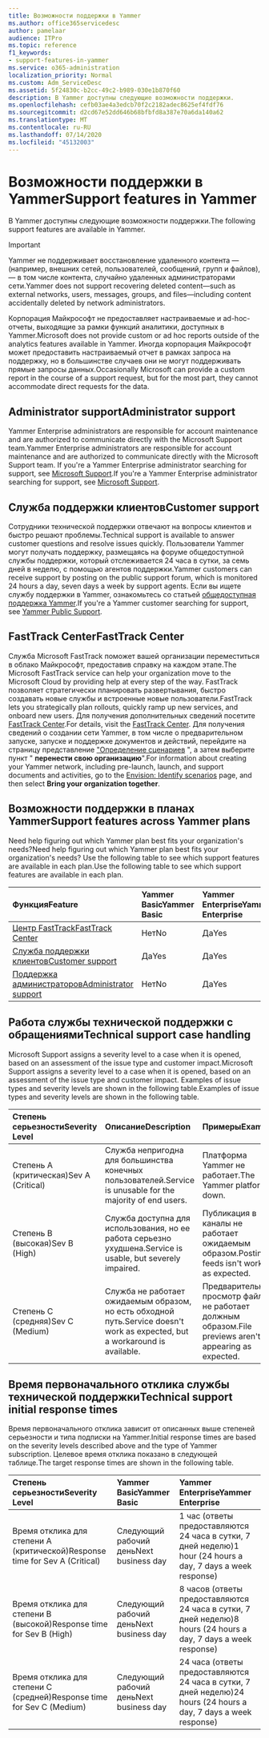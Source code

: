 ```yaml
---
title: Возможности поддержки в Yammer
ms.author: office365servicedesc
author: pamelaar
audience: ITPro
ms.topic: reference
f1_keywords:
- support-features-in-yammer
ms.service: o365-administration
localization_priority: Normal
ms.custom: Adm_ServiceDesc
ms.assetid: 5f24830c-b2cc-49c2-b989-030e1b870f60
description: В Yammer доступны следующие возможности поддержки.
ms.openlocfilehash: cefb03ae4a3edcb70f2c2182adec8625ef4fdf76
ms.sourcegitcommit: d2cd67e52dd646b68bfbfd8a387e70a6da140a62
ms.translationtype: MT
ms.contentlocale: ru-RU
ms.lasthandoff: 07/14/2020
ms.locfileid: "45132003"
---
```

# <a name="support-features-in-yammer"></a><span data-ttu-id="c253f-103">Возможности поддержки в Yammer</span><span class="sxs-lookup"><span data-stu-id="c253f-103">Support features in Yammer</span></span>

<span data-ttu-id="c253f-104">В Yammer доступны следующие возможности поддержки.</span><span class="sxs-lookup"><span data-stu-id="c253f-104">The following support features are available in Yammer.</span></span>
  
> [!IMPORTANT]
> <span data-ttu-id="c253f-105">Yammer не поддерживает восстановление удаленного контента &mdash; (например, внешних сетей, пользователей, сообщений, групп и файлов), &mdash; в том числе контента, случайно удаленных администраторами сети.</span><span class="sxs-lookup"><span data-stu-id="c253f-105">Yammer does not support recovering deleted content&mdash;such as external networks, users, messages, groups, and files&mdash;including content accidentally deleted by network administrators.</span></span>
>
> <span data-ttu-id="c253f-106">Корпорация Майкрософт не предоставляет настраиваемые и ad-hoc-отчеты, выходящие за рамки функций аналитики, доступных в Yammer.</span><span class="sxs-lookup"><span data-stu-id="c253f-106">Microsoft does not provide custom or ad hoc reports outside of the analytics features available in Yammer.</span></span> <span data-ttu-id="c253f-107">Иногда корпорация Майкрософт может предоставить настраиваемый отчет в рамках запроса на поддержку, но в большинстве случаев они не могут поддерживать прямые запросы данных.</span><span class="sxs-lookup"><span data-stu-id="c253f-107">Occasionally Microsoft can provide a custom report in the course of a support request, but for the most part, they cannot accommodate direct requests for the data.</span></span>

## <a name="administrator-support"></a><span data-ttu-id="c253f-108">Administrator support</span><span class="sxs-lookup"><span data-stu-id="c253f-108">Administrator support</span></span>

<span data-ttu-id="c253f-109">Yammer Enterprise administrators are responsible for account maintenance and are authorized to communicate directly with the Microsoft Support team.</span><span class="sxs-lookup"><span data-stu-id="c253f-109">Yammer Enterprise administrators are responsible for account maintenance and are authorized to communicate directly with the Microsoft Support team.</span></span> <span data-ttu-id="c253f-110">If you're a Yammer Enterprise administrator searching for support, see [Microsoft Support](https://go.microsoft.com/fwlink/p/?LinkId=330922).</span><span class="sxs-lookup"><span data-stu-id="c253f-110">If you're a Yammer Enterprise administrator searching for support, see [Microsoft Support](https://go.microsoft.com/fwlink/p/?LinkId=330922).</span></span>

## <a name="customer-support"></a><span data-ttu-id="c253f-111">Служба поддержки клиентов</span><span class="sxs-lookup"><span data-stu-id="c253f-111">Customer support</span></span>

<span data-ttu-id="c253f-112">Сотрудники технической поддержки отвечают на вопросы клиентов и быстро решают проблемы.</span><span class="sxs-lookup"><span data-stu-id="c253f-112">Technical support is available to answer customer questions and resolve issues quickly.</span></span> <span data-ttu-id="c253f-113">Пользователи Yammer могут получать поддержку, размещаясь на форуме общедоступной службы поддержки, который отслеживается 24 часа в сутки, за семь дней в неделю, с помощью агентов поддержки.</span><span class="sxs-lookup"><span data-stu-id="c253f-113">Yammer customers can receive support by posting on the public support forum, which is monitored 24 hours a day, seven days a week by support agents.</span></span> <span data-ttu-id="c253f-114">Если вы ищете службу поддержки в Yammer, ознакомьтесь со статьей [общедоступная поддержка Yammer](https://go.microsoft.com/fwlink/p/?LinkId=330921).</span><span class="sxs-lookup"><span data-stu-id="c253f-114">If you're a Yammer customer searching for support, see [Yammer Public Support](https://go.microsoft.com/fwlink/p/?LinkId=330921).</span></span>
   
## <a name="fasttrack-center"></a><span data-ttu-id="c253f-115">FastTrack Center</span><span class="sxs-lookup"><span data-stu-id="c253f-115">FastTrack Center</span></span>

<span data-ttu-id="c253f-116">Служба Microsoft FastTrack поможет вашей организации переместиться в облако Майкрософт, предоставив справку на каждом этапе.</span><span class="sxs-lookup"><span data-stu-id="c253f-116">The Microsoft FastTrack service can help your organization move to the Microsoft Cloud by providing help at every step of the way.</span></span> <span data-ttu-id="c253f-117">FastTrack позволяет стратегически планировать развертывания, быстро создавать новые службы и встроенные новые пользователи.</span><span class="sxs-lookup"><span data-stu-id="c253f-117">FastTrack lets you strategically plan rollouts, quickly ramp up new services, and onboard new users.</span></span> <span data-ttu-id="c253f-118">Для получения дополнительных сведений посетите [FastTrack Center](https://go.microsoft.com/fwlink/?LinkID=518597&amp;clcid=0x409).</span><span class="sxs-lookup"><span data-stu-id="c253f-118">For details, visit the [FastTrack Center](https://go.microsoft.com/fwlink/?LinkID=518597&amp;clcid=0x409).</span></span> <span data-ttu-id="c253f-119">Для получения сведений о создании сети Yammer, в том числе о предварительном запуске, запуске и поддержке документов и действий, перейдите на страницу представление ["Определение сценариев](https://fasttrack.microsoft.com/office/envision/identify-scenarios) ", а затем выберите пункт " **перенести свою организацию**".</span><span class="sxs-lookup"><span data-stu-id="c253f-119">For information about creating your Yammer network, including pre-launch, launch, and support documents and activities, go to the [Envision: Identify scenarios](https://fasttrack.microsoft.com/office/envision/identify-scenarios) page, and then select **Bring your organization together**.</span></span>

## <a name="support-features-across-yammer-plans"></a><span data-ttu-id="c253f-120">Возможности поддержки в планах Yammer</span><span class="sxs-lookup"><span data-stu-id="c253f-120">Support features across Yammer plans</span></span>

<span data-ttu-id="c253f-121">Need help figuring out which Yammer plan best fits your organization's needs?</span><span class="sxs-lookup"><span data-stu-id="c253f-121">Need help figuring out which Yammer plan best fits your organization's needs?</span></span> <span data-ttu-id="c253f-122">Use the following table to see which support features are available in each plan.</span><span class="sxs-lookup"><span data-stu-id="c253f-122">Use the following table to see which support features are available in each plan.</span></span>
  
|<span data-ttu-id="c253f-123">**Функция**</span><span class="sxs-lookup"><span data-stu-id="c253f-123">**Feature**</span></span>|<span data-ttu-id="c253f-124">**Yammer Basic**</span><span class="sxs-lookup"><span data-stu-id="c253f-124">**Yammer Basic**</span></span>|<span data-ttu-id="c253f-125">**Yammer Enterprise**</span><span class="sxs-lookup"><span data-stu-id="c253f-125">**Yammer Enterprise**</span></span>|
|:-----|:-----|:-----|
|[<span data-ttu-id="c253f-126">Центр FastTrack</span><span class="sxs-lookup"><span data-stu-id="c253f-126">FastTrack Center</span></span>](https://go.microsoft.com/fwlink/?LinkID=518597&amp;clcid=0x409) <br/> |<span data-ttu-id="c253f-127">Нет</span><span class="sxs-lookup"><span data-stu-id="c253f-127">No</span></span>  <br/> |<span data-ttu-id="c253f-128">Да</span><span class="sxs-lookup"><span data-stu-id="c253f-128">Yes</span></span>  <br/> |
|[<span data-ttu-id="c253f-129">Служба поддержки клиентов</span><span class="sxs-lookup"><span data-stu-id="c253f-129">Customer support</span></span>](support-features-in-yammer.md#customer-support) <br/> |<span data-ttu-id="c253f-130">Да</span><span class="sxs-lookup"><span data-stu-id="c253f-130">Yes</span></span>  <br/> |<span data-ttu-id="c253f-131">Да</span><span class="sxs-lookup"><span data-stu-id="c253f-131">Yes</span></span>  <br/> |
|[<span data-ttu-id="c253f-132">Поддержка администраторов</span><span class="sxs-lookup"><span data-stu-id="c253f-132">Administrator support</span></span>](support-features-in-yammer.md#administrator-support) <br/> |<span data-ttu-id="c253f-133">Нет</span><span class="sxs-lookup"><span data-stu-id="c253f-133">No</span></span>  <br/> |<span data-ttu-id="c253f-134">Да</span><span class="sxs-lookup"><span data-stu-id="c253f-134">Yes</span></span>  <br/> |
 
## <a name="technical-support-case-handling"></a><span data-ttu-id="c253f-135">Работа службы технической поддержки с обращениями</span><span class="sxs-lookup"><span data-stu-id="c253f-135">Technical support case handling</span></span>

<span data-ttu-id="c253f-136">Microsoft Support assigns a severity level to a case when it is opened, based on an assessment of the issue type and customer impact.</span><span class="sxs-lookup"><span data-stu-id="c253f-136">Microsoft Support assigns a severity level to a case when it is opened, based on an assessment of the issue type and customer impact.</span></span> <span data-ttu-id="c253f-137">Examples of issue types and severity levels are shown in the following table.</span><span class="sxs-lookup"><span data-stu-id="c253f-137">Examples of issue types and severity levels are shown in the following table.</span></span> 
  
|<span data-ttu-id="c253f-138">**Степень серьезности**</span><span class="sxs-lookup"><span data-stu-id="c253f-138">**Severity Level**</span></span>|<span data-ttu-id="c253f-139">**Описание**</span><span class="sxs-lookup"><span data-stu-id="c253f-139">**Description**</span></span>|<span data-ttu-id="c253f-140">**Примеры**</span><span class="sxs-lookup"><span data-stu-id="c253f-140">**Examples**</span></span>|
|:-----|:-----|:-----|
|<span data-ttu-id="c253f-141">Степень А (критическая)</span><span class="sxs-lookup"><span data-stu-id="c253f-141">Sev A (Critical)</span></span>  <br/> |<span data-ttu-id="c253f-142">Служба непригодна для большинства конечных пользователей.</span><span class="sxs-lookup"><span data-stu-id="c253f-142">Service is unusable for the majority of end users.</span></span>  <br/> |<span data-ttu-id="c253f-143">Платформа Yammer не работает.</span><span class="sxs-lookup"><span data-stu-id="c253f-143">The Yammer platform is down.</span></span>  <br/> |
|<span data-ttu-id="c253f-144">Степень B (высокая)</span><span class="sxs-lookup"><span data-stu-id="c253f-144">Sev B (High)</span></span>  <br/> |<span data-ttu-id="c253f-145">Служба доступна для использования, но ее работа серьезно ухудшена.</span><span class="sxs-lookup"><span data-stu-id="c253f-145">Service is usable, but severely impaired.</span></span>  <br/> |<span data-ttu-id="c253f-146">Публикация в каналы не работает ожидаемым образом.</span><span class="sxs-lookup"><span data-stu-id="c253f-146">Posting to feeds isn't working as expected.</span></span>  <br/> |
|<span data-ttu-id="c253f-147">Степень C (средняя)</span><span class="sxs-lookup"><span data-stu-id="c253f-147">Sev C (Medium)</span></span>  <br/> |<span data-ttu-id="c253f-148">Служба не работает ожидаемым образом, но есть обходной путь.</span><span class="sxs-lookup"><span data-stu-id="c253f-148">Service doesn't work as expected, but a workaround is available.</span></span>  <br/> |<span data-ttu-id="c253f-149">Предварительный просмотр файлов не работает должным образом.</span><span class="sxs-lookup"><span data-stu-id="c253f-149">File previews aren't appearing as expected.</span></span>  <br/> |

## <a name="technical-support-initial-response-times"></a><span data-ttu-id="c253f-150">Время первоначального отклика службы технической поддержки</span><span class="sxs-lookup"><span data-stu-id="c253f-150">Technical support initial response times</span></span>

<span data-ttu-id="c253f-151">Время первоначального отклика зависит от описанных выше степеней серьезности и типа подписки на Yammer.</span><span class="sxs-lookup"><span data-stu-id="c253f-151">Initial response times are based on the severity levels described above and the type of Yammer subscription.</span></span> <span data-ttu-id="c253f-152">Целевое время отклика показано в следующей таблице.</span><span class="sxs-lookup"><span data-stu-id="c253f-152">The target response times are shown in the following table.</span></span>
  
|<span data-ttu-id="c253f-153">**Степень серьезности**</span><span class="sxs-lookup"><span data-stu-id="c253f-153">**Severity Level**</span></span>|<span data-ttu-id="c253f-154">**Yammer Basic**</span><span class="sxs-lookup"><span data-stu-id="c253f-154">**Yammer Basic**</span></span>|<span data-ttu-id="c253f-155">**Yammer Enterprise**</span><span class="sxs-lookup"><span data-stu-id="c253f-155">**Yammer Enterprise**</span></span>|
|:-----|:-----|:-----|
|<span data-ttu-id="c253f-156">Время отклика для степени A (критической)</span><span class="sxs-lookup"><span data-stu-id="c253f-156">Response time for Sev A (Critical)</span></span>  <br/> |<span data-ttu-id="c253f-157">Следующий рабочий день</span><span class="sxs-lookup"><span data-stu-id="c253f-157">Next business day</span></span>  <br/> |<span data-ttu-id="c253f-158">1 час (ответы предоставляются 24 часа в сутки, 7 дней неделю)</span><span class="sxs-lookup"><span data-stu-id="c253f-158">1 hour (24 hours a day, 7 days a week response)</span></span>  <br/> |
|<span data-ttu-id="c253f-159">Время отклика для степени B (высокой)</span><span class="sxs-lookup"><span data-stu-id="c253f-159">Response time for Sev B (High)</span></span>  <br/> |<span data-ttu-id="c253f-160">Следующий рабочий день</span><span class="sxs-lookup"><span data-stu-id="c253f-160">Next business day</span></span>  <br/> |<span data-ttu-id="c253f-161">8 часов (ответы предоставляются 24 часа в сутки, 7 дней неделю)</span><span class="sxs-lookup"><span data-stu-id="c253f-161">8 hours (24 hours a day, 7 days a week response)</span></span>  <br/> |
|<span data-ttu-id="c253f-162">Время отклика для степени C (средней)</span><span class="sxs-lookup"><span data-stu-id="c253f-162">Response time for Sev C (Medium)</span></span>  <br/> |<span data-ttu-id="c253f-163">Следующий рабочий день</span><span class="sxs-lookup"><span data-stu-id="c253f-163">Next business day</span></span>  <br/> |<span data-ttu-id="c253f-164">24 часа (ответы предоставляются 24 часа в сутки, 7 дней неделю)</span><span class="sxs-lookup"><span data-stu-id="c253f-164">24 hours (24 hours a day, 7 days a week response)</span></span>  <br/> |
